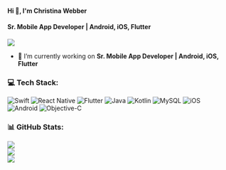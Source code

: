 #### Hi 👋, I'm Christina Webber
#### **Sr. Mobile App Developer | Android, iOS, Flutter**

[![](https://visitcount.itsvg.in/api?id=christinawebber83&icon=0&color=0)](https://visitcount.itsvg.in)

- 🔭 I’m currently working on **Sr. Mobile App Developer | Android, iOS, Flutter**



### 💻 Tech Stack:
![Swift](https://img.shields.io/badge/swift-F54A2A?style=flat&logo=swift&logoColor=white) ![React Native](https://img.shields.io/badge/react_native-%2320232a.svg?style=flat&logo=react&logoColor=%2361DAFB) ![Flutter](https://img.shields.io/badge/Flutter-%2302569B.svg?style=flat&logo=Flutter&logoColor=white) ![Java](https://img.shields.io/badge/java-%23ED8B00.svg?style=flat&logo=java&logoColor=white) ![Kotlin](https://img.shields.io/badge/kotlin-%230095D5.svg?style=flat&logo=kotlin&logoColor=white) ![MySQL](https://img.shields.io/badge/mysql-%2300f.svg?style=flat&logo=mysql&logoColor=white) ![iOS](https://img.shields.io/badge/iOS-000000?style=flat&logo=ios&logoColor=white) ![Android](https://img.shields.io/badge/Android-3DDC84?style=flat&logo=android&logoColor=white) ![Objective-C](https://img.shields.io/badge/Objective-C-D70A53?style=flat&logo=Objective-C&logoColor=white)

### 📊 GitHub Stats:
![](https://github-readme-stats.vercel.app/api?username=christinawebber83&theme=radical&hide_border=false&include_all_commits=false&count_private=false)<br/>
![](https://github-readme-streak-stats.herokuapp.com/?user=christinawebber83&theme=radical&hide_border=false)<br/>
![](https://github-readme-stats.vercel.app/api/top-langs/?username=christinawebber83&theme=radical&hide_border=false&include_all_commits=false&count_private=false&layout=compact)
